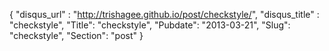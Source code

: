 {
 "disqus_url" : "http://trishagee.github.io/post/checkstyle/",
 "disqus_title" : "checkstyle",
 "Title": "checkstyle",
 "Pubdate": "2013-03-21",
 "Slug": "checkstyle",
 "Section": "post"
}


